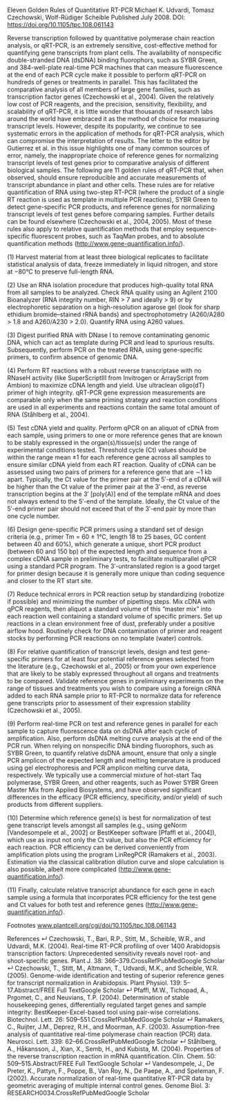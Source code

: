
Eleven Golden Rules of Quantitative RT-PCR
Michael K. Udvardi, Tomasz Czechowski, Wolf-Rüdiger Scheible
Published July 2008. DOI: https://doi.org/10.1105/tpc.108.061143

Reverse transcription followed by quantitative polymerase chain reaction analysis, or qRT-PCR, is an extremely sensitive, cost-effective method for quantifying gene transcripts from plant cells. The availability of nonspecific double-stranded DNA (dsDNA) binding fluorophors, such as SYBR Green, and 384-well-plate real-time PCR machines that can measure fluorescence at the end of each PCR cycle make it possible to perform qRT-PCR on hundreds of genes or treatments in parallel. This has facilitated the comparative analysis of all members of large gene families, such as transcription factor genes (Czechowski et al., 2004). Given the relatively low cost of PCR reagents, and the precision, sensitivity, flexibility, and scalability of qRT-PCR, it is little wonder that thousands of research labs around the world have embraced it as the method of choice for measuring transcript levels. However, despite its popularity, we continue to see systematic errors in the application of methods for qRT-PCR analysis, which can compromise the interpretation of results. The letter to the editor by Gutierrez et al. in this issue highlights one of many common sources of error, namely, the inappropriate choice of reference genes for normalizing transcript levels of test genes prior to comparative analysis of different biological samples. The following are 11 golden rules of qRT-PCR that, when observed, should ensure reproducible and accurate measurements of transcript abundance in plant and other cells. These rules are for relative quantification of RNA using two-step RT-PCR (where the product of a single RT reaction is used as template in multiple PCR reactions), SYBR Green to detect gene-specific PCR products, and reference genes for normalizing transcript levels of test genes before comparing samples. Further details can be found elsewhere (Czechowski et al., 2004, 2005). Most of these rules also apply to relative quantification methods that employ sequence-specific fluorescent probes, such as TaqMan probes, and to absolute quantification methods (http://www.gene-quantification.info/).

(1) Harvest material from at least three biological replicates to facilitate statistical analysis of data, freeze immediately in liquid nitrogen, and store at −80°C to preserve full-length RNA.

(2) Use an RNA isolation procedure that produces high-quality total RNA from all samples to be analyzed. Check RNA quality using an Agilent 2100 Bioanalyzer (RNA integrity number, RIN > 7 and ideally > 9) or by electrophoretic separation on a high-resolution agarose gel (look for sharp ethidium bromide–stained rRNA bands) and spectrophotometry (A260/A280 > 1.8 and A260/A230 > 2.0). Quantify RNA using A260 values.

(3) Digest purified RNA with DNase I to remove contaminating genomic DNA, which can act as template during PCR and lead to spurious results. Subsequently, perform PCR on the treated RNA, using gene-specific primers, to confirm absence of genomic DNA.

(4) Perform RT reactions with a robust reverse transcriptase with no RNaseH activity (like SuperScriptIII from Invitrogen or ArrayScript from Ambion) to maximize cDNA length and yield. Use ultraclean oligo(dT) primer of high integrity. qRT-PCR gene expression measurements are comparable only when the same priming strategy and reaction conditions are used in all experiments and reactions contain the same total amount of RNA (Ståhlberg et al., 2004).

(5) Test cDNA yield and quality. Perform qPCR on an aliquot of cDNA from each sample, using primers to one or more reference genes that are known to be stably expressed in the organ(s)/tissue(s) under the range of experimental conditions tested. Threshold cycle (Ct) values should be within the range mean ±1 for each reference gene across all samples to ensure similar cDNA yield from each RT reaction. Quality of cDNA can be assessed using two pairs of primers for a reference gene that are ∼1 kb apart. Typically, the Ct value for the primer pair at the 5′-end of a cDNA will be higher than the Ct value of the primer pair at the 3′-end, as reverse transcription begins at the 3′ [poly(A)] end of the template mRNA and does not always extend to the 5′-end of the template. Ideally, the Ct value of the 5′-end primer pair should not exceed that of the 3′-end pair by more than one cycle number.

(6) Design gene-specific PCR primers using a standard set of design criteria (e.g., primer Tm = 60 ± 1°C, length 18 to 25 bases, GC content between 40 and 60%), which generate a unique, short PCR product (between 60 and 150 bp) of the expected length and sequence from a complex cDNA sample in preliminary tests, to facilitate multiparallel qPCR using a standard PCR program. The 3′-untranslated region is a good target for primer design because it is generally more unique than coding sequence and closer to the RT start site.

(7) Reduce technical errors in PCR reaction setup by standardizing (robotize if possible) and minimizing the number of pipetting steps. Mix cDNA with qPCR reagents, then aliquot a standard volume of this “master mix” into each reaction well containing a standard volume of specific primers. Set up reactions in a clean environment free of dust, preferably under a positive airflow hood. Routinely check for DNA contamination of primer and reagent stocks by performing PCR reactions on no template (water) controls.

(8) For relative quantification of transcript levels, design and test gene-specific primers for at least four potential reference genes selected from the literature (e.g., Czechowski et al., 2005) or from your own experience that are likely to be stably expressed throughout all organs and treatments to be compared. Validate reference genes in preliminary experiments on the range of tissues and treatments you wish to compare using a foreign cRNA added to each RNA sample prior to RT-PCR to normalize data for reference gene transcripts prior to assessment of their expression stability (Czechowski et al., 2005).

(9) Perform real-time PCR on test and reference genes in parallel for each sample to capture fluorescence data on dsDNA after each cycle of amplification. Also, perform dsDNA melting curve analysis at the end of the PCR run. When relying on nonspecific DNA binding fluorophors, such as SYBR Green, to quantify relative dsDNA amount, ensure that only a single PCR amplicon of the expected length and melting temperature is produced using gel electrophoresis and PCR amplicon melting curve data, respectively. We typically use a commercial mixture of hot-start Taq polymerase, SYBR Green, and other reagents, such as Power SYBR Green Master Mix from Applied Biosystems, and have observed significant differences in the efficacy (PCR efficiency, specificity, and/or yield) of such products from different suppliers.

(10) Determine which reference gene(s) is best for normalization of test gene transcript levels amongst all samples (e.g., using geNorm [Vandesompele et al., 2002] or BestKeeper software [Pfaffl et al., 2004]), which use as input not only the Ct value, but also the PCR efficiency for each reaction. PCR efficiency can be derived conveniently from amplification plots using the program LinRegPCR (Ramakers et al., 2003). Estimation via the classical calibration dilution curve and slope calculation is also possible, albeit more complicated (http://www.gene-quantification.info/).

(11) Finally, calculate relative transcript abundance for each gene in each sample using a formula that incorporates PCR efficiency for the test gene and Ct values for both test and reference genes (http://www.gene-quantification.info/).

Footnotes
www.plantcell.org/cgi/doi/10.1105/tpc.108.061143

References
↵ Czechowski, T., Bari, R.P., Stitt, M., Scheible, W.R., and Udvardi, M.K. (2004). Real-time RT-PCR profiling of over 1400 Arabidopsis transcription factors: Unprecedented sensitivity reveals novel root- and shoot-specific genes. Plant J. 38: 366–379.CrossRefPubMedGoogle Scholar
↵ Czechowski, T., Stitt, M., Altmann, T., Udvardi, M.K., and Scheible, W.R. (2005). Genome-wide identification and testing of superior reference genes for transcript normalization in Arabidopsis. Plant Physiol. 139: 5–17.Abstract/FREE Full TextGoogle Scholar
↵ Pfaffl, M.W., Tichopad, A., Prgomet, C., and Neuvians, T.P. (2004). Determination of stable housekeeping genes, differentially regulated target genes and sample integrity: BestKeeper-Excel-based tool using pair-wise correlations. Biotechnol. Lett. 26: 509–551.CrossRefPubMedGoogle Scholar
↵ Ramakers, C., Ruijter, J.M., Deprez, R.H., and Moorman, A.F. (2003). Assumption-free analysis of quantitative real-time polymerase chain reaction (PCR) data. Neurosci. Lett. 339: 62–66.CrossRefPubMedGoogle Scholar
↵ Ståhlberg, A., Håkansson, J., Xian, X., Semb, H., and Kubista, M. (2004). Properties of the reverse transcription reaction in mRNA quantification. Clin. Chem. 50: 509–515.Abstract/FREE Full TextGoogle Scholar
↵ Vandesompele, J., De Preter, K., Pattyn, F., Poppe, B., Van Roy, N., De Paepe, A., and Speleman, F. (2002). Accurate normalization of real-time quantitative RT-PCR data by geometric averaging of multiple internal control genes. Genome Biol. 3: RESEARCH0034.CrossRefPubMedGoogle Scholar
